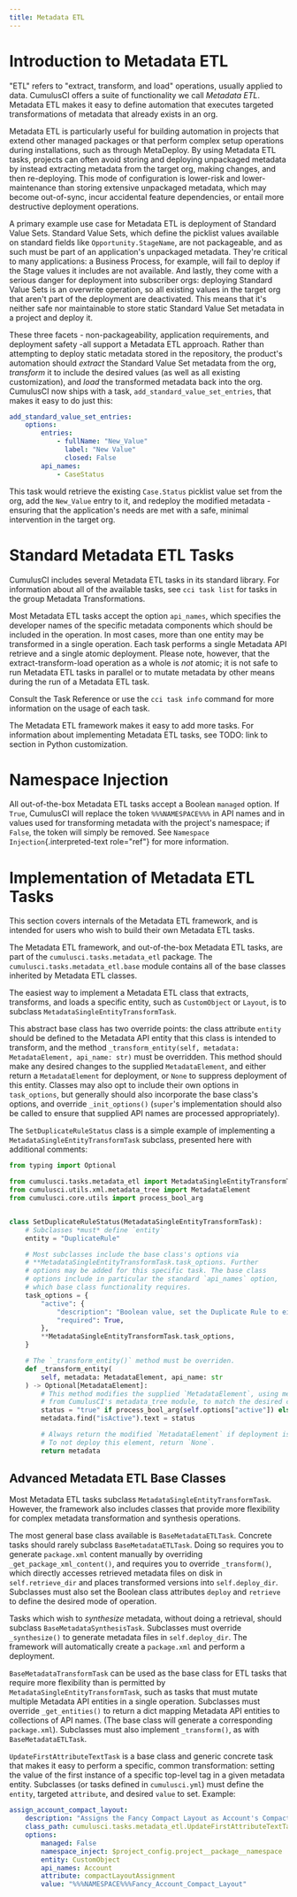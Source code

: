 ```yaml
---
title: Metadata ETL
---
```


# Introduction to Metadata ETL

\"ETL\" refers to \"extract, transform, and load\" operations, usually
applied to data. CumulusCI offers a suite of functionality we call
_Metadata ETL_. Metadata ETL makes it easy to define automation that
executes targeted transformations of metadata that already exists in an
org.

Metadata ETL is particularly useful for building automation in projects
that extend other managed packages or that perform complex setup
operations during installations, such as through MetaDeploy. By using
Metadata ETL tasks, projects can often avoid storing and deploying
unpackaged metadata by instead extracting metadata from the target org,
making changes, and then re-deploying. This mode of configuration is
lower-risk and lower-maintenance than storing extensive unpackaged
metadata, which may become out-of-sync, incur accidental feature
dependencies, or entail more destructive deployment operations.

A primary example use case for Metadata ETL is deployment of Standard
Value Sets. Standard Value Sets, which define the picklist values
available on standard fields like `Opportunity.StageName`, are not
packageable, and as such must be part of an application\'s unpackaged
metadata. They\'re critical to many applications: a Business Process,
for example, will fail to deploy if the Stage values it includes are not
available. And lastly, they come with a serious danger for deployment
into subscriber orgs: deploying Standard Value Sets is an overwrite
operation, so all existing values in the target org that aren\'t part of
the deployment are deactivated. This means that it\'s neither safe nor
maintainable to store static Standard Value Set metadata in a project
and deploy it.

These three facets - non-packageability, application requirements, and
deployment safety -all support a Metadata ETL approach. Rather than
attempting to deploy static metadata stored in the repository, the
product\'s automation should _extract_ the Standard Value Set metadata
from the org, _transform_ it to include the desired values (as well as
all existing customization), and _load_ the transformed metadata back
into the org. CumulusCI now ships with a task,
`add_standard_value_set_entries`, that makes it easy to do just this:

```yaml
add_standard_value_set_entries:
    options:
        entries:
            - fullName: "New_Value"
              label: "New Value"
              closed: False
        api_names:
            - CaseStatus
```

This task would retrieve the existing `Case.Status` picklist value set
from the org, add the `New_Value` entry to it, and redeploy the modified
metadata - ensuring that the application\'s needs are met with a safe,
minimal intervention in the target org.

# Standard Metadata ETL Tasks

CumulusCI includes several Metadata ETL tasks in its standard library.
For information about all of the available tasks, see `cci task list`
for tasks in the group Metadata Transformations.

Most Metadata ETL tasks accept the option `api_names`, which specifies
the developer names of the specific metadata components which should be
included in the operation. In most cases, more than one entity may be
transformed in a single operation. Each task performs a single Metadata
API retrieve and a single atomic deployment. Please note, however, that
the extract-transform-load operation as a whole is _not_ atomic; it is
not safe to run Metadata ETL tasks in parallel or to mutate metadata by
other means during the run of a Metadata ETL task.

Consult the Task Reference or use the `cci task info` command for more
information on the usage of each task.

The Metadata ETL framework makes it easy to add more tasks. For
information about implementing Metadata ETL tasks, see TODO: link to
section in Python customization.

# Namespace Injection

All out-of-the-box Metadata ETL tasks accept a Boolean `managed` option.
If `True`, CumulusCI will replace the token `%%%NAMESPACE%%%` in API
names and in values used for transforming metadata with the project\'s
namespace; if `False`, the token will simply be removed. See
`Namespace Injection`{.interpreted-text role="ref"} for more
information.

# Implementation of Metadata ETL Tasks

This section covers internals of the Metadata ETL framework, and is
intended for users who wish to build their own Metadata ETL tasks.

The Metadata ETL framework, and out-of-the-box Metadata ETL tasks, are
part of the `cumulusci.tasks.metadata_etl` package. The
`cumulusci.tasks.metadata_etl.base` module contains all of the base
classes inherited by Metadata ETL classes.

The easiest way to implement a Metadata ETL class that extracts,
transforms, and loads a specific entity, such as `CustomObject` or
`Layout`, is to subclass `MetadataSingleEntityTransformTask`.

This abstract base class has two override points: the class attribute
`entity` should be defined to the Metadata API entity that this class is
intended to transform, and the method
`_transform_entity(self, metadata: MetadataElement, api_name: str)` must
be overridden. This method should make any desired changes to the
supplied `MetadataElement`, and either return a `MetadataElement` for
deployment, or `None` to suppress deployment of this entity. Classes may
also opt to include their own options in `task_options`, but generally
should also incorporate the base class\'s options, and override
`_init_options()` (`super`\'s implementation should also be called to
ensure that supplied API names are processed appropriately).

The `SetDuplicateRuleStatus` class is a simple example of implementing a
`MetadataSingleEntityTransformTask` subclass, presented here with
additional comments:

```python
from typing import Optional

from cumulusci.tasks.metadata_etl import MetadataSingleEntityTransformTask
from cumulusci.utils.xml.metadata_tree import MetadataElement
from cumulusci.core.utils import process_bool_arg


class SetDuplicateRuleStatus(MetadataSingleEntityTransformTask):
    # Subclasses *must* define `entity`
    entity = "DuplicateRule"

    # Most subclasses include the base class's options via
    # **MetadataSingleEntityTransformTask.task_options. Further
    # options may be added for this specific task. The base class
    # options include in particular the standard `api_names` option,
    # which base class functionality requires.
    task_options = {
        "active": {
            "description": "Boolean value, set the Duplicate Rule to either active or inactive",
            "required": True,
        },
        **MetadataSingleEntityTransformTask.task_options,
    }

    # The `_transform_entity()` method must be overriden.
    def _transform_entity(
        self, metadata: MetadataElement, api_name: str
    ) -> Optional[MetadataElement]:
        # This method modifies the supplied `MetadataElement`, using methods
        # from CumulusCI's metadata_tree module, to match the desired configuration.
        status = "true" if process_bool_arg(self.options["active"]) else "false"
        metadata.find("isActive").text = status

        # Always return the modified `MetadataElement` if deployment is desired.
        # To not deploy this element, return `None`.
        return metadata
```

## Advanced Metadata ETL Base Classes

Most Metadata ETL tasks subclass `MetadataSingleEntityTransformTask`.
However, the framework also includes classes that provide more
flexibility for complex metadata transformation and synthesis
operations.

The most general base class available is `BaseMetadataETLTask`. Concrete
tasks should rarely subclass `BaseMetadataETLTask`. Doing so requires
you to generate `package.xml` content manually by overriding
`_get_package_xml_content()`, and requires you to override
`_transform()`, which directly accesses retrieved metadata files on disk
in `self.retrieve_dir` and places transformed versions into
`self.deploy_dir`. Subclasses must also set the Boolean class attributes
`deploy` and `retrieve` to define the desired mode of operation.

Tasks which wish to _synthesize_ metadata, without doing a retrieval,
should subclass `BaseMetadataSynthesisTask`. Subclasses must override
`_synthesize()` to generate metadata files in `self.deploy_dir`. The
framework will automatically create a `package.xml` and perform a
deployment.

`BaseMetadataTransformTask` can be used as the base class for ETL tasks
that require more flexibility than is permitted by
`MetadataSingleEntityTransformTask`, such as tasks that must mutate
multiple Metadata API entities in a single operation. Subclasses must
override `_get_entities()` to return a dict mapping Metadata API
entities to collections of API names. (The base class will generate a
corresponding `package.xml`). Subclasses must also implement
`_transform()`, as with `BaseMetadataETLTask`.

`UpdateFirstAttributeTextTask` is a base class and generic concrete task
that makes it easy to perform a specific, common transformation: setting
the value of the first instance of a specific top-level tag in a given
metadata entity. Subclasses (or tasks defined in `cumulusci.yml`) must
define the `entity`, targeted `attribute`, and desired `value` to set.
Example:

```yaml
assign_account_compact_layout:
    description: "Assigns the Fancy Compact Layout as Account's Compact Layout."
    class_path: cumulusci.tasks.metadata_etl.UpdateFirstAttributeTextTask
    options:
        managed: False
        namespace_inject: $project_config.project__package__namespace
        entity: CustomObject
        api_names: Account
        attribute: compactLayoutAssignment
        value: "%%%NAMESPACE%%%Fancy_Account_Compact_Layout"
```

